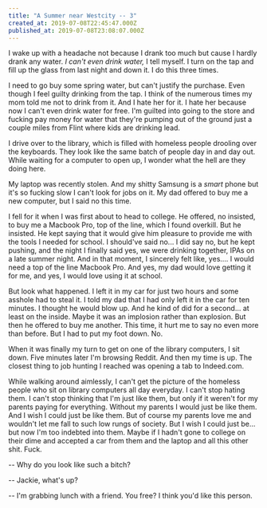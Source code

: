 ```yaml
---
title: "A Summer near Westcity -- 3"
created_at: 2019-07-08T22:45:47.000Z
published_at: 2019-07-08T23:08:07.000Z
---
```

I wake up with a headache not because I drank too much but cause I hardly drank any water. _I can't even drink water,_ I tell myself. I turn on the tap and fill up the glass from last night and down it. I do this three times.

I need to go buy some spring water, but can't justify the purchase. Even though I feel guilty drinking from the tap. I think of the numerous times my mom told me not to drink from it. And I hate her for it. I hate her because now I can't even drink water for free. I'm guilted into going to the store and fucking pay money for water that they're pumping out of the ground just a couple miles from Flint where kids are drinking lead.

I drive over to the library, which is filled with homeless people drooling over the keyboards. They look like the same batch of people day in and day out. While waiting for a computer to open up, I wonder what the hell are they doing here.

My laptop was recently stolen. And my shitty Samsung is a _smart_ phone but it's so fucking slow I can't look for jobs on it. My dad offered to buy me a new computer, but I said no this time. 

I fell for it when I was first about to head to college. He offered, no insisted, to buy me a Macbook Pro, top of the line, which I found overkill. But he insisted. He kept saying that it would give him pleasure to provide me with the tools I needed for school. I should've said no... I did say no, but he kept pushing, and the night I finally said yes, we were drinking together, IPAs on a late summer night. And in that moment, I sincerely felt like, yes.... I would need a top of the line Macbook Pro. And yes, my dad would love getting it for me, and yes, I would love using it at school.

But look what happened. I left it in my car for just two hours and some asshole had to steal it. I told my dad that I had only left it in the car for ten minutes. I thought he would blow up. And he kind of did for a second... at least on the inside. Maybe it was an implosion rather than explosion. But then he offered to buy me another. This time, it hurt me to say no even more than before. But I had to put my foot down. No.

When it was finally my turn to get on one of the library computers, I sit down. Five minutes later I'm browsing Reddit. And then my time is up. The closest thing to job hunting I reached was opening a tab to Indeed.com.

While walking around aimlessly, I can't get the picture of the homeless people who sit on library computers all day everyday. I can't stop hating them. I can't stop thinking that I'm just like them, but only if it weren't for my parents paying for everything. Without my parents I would just be like them. And I wish I could just be like them. But of course my parents love me and wouldn't let me fall to such low rungs of society. But I wish I could just be... but now I'm too indebted into them. Maybe if I hadn't gone to college on their dime and accepted a car from them and the laptop and all this other shit. Fuck.

\-- Why do you look like such a bitch?

\-- Jackie, what's up?

\-- I'm grabbing lunch with a friend. You free? I think you'd like this person.
